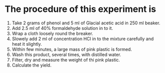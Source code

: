 # The procedure of this experiment is 
1. Take 2 grams of phenol and 5 ml of Glacial acetic acid in 250 ml beaker.<br>
2. Add 2.5 ml of 40% formaldehyde solution in to it.<br>
3. Wrap a cloth loosely round the breaker.<br>
4. Slowely add 2 ml of concentration HCl in to the mixture carefully and heat it slightly.<br>
5. Within few minutes, a large mass of pink plastic is formed.<br>
6. Wash this product, several times, with distilled water.<br>
7. Filter, dry and measure the weight of thi pink plastic.<br>
8. Calculate the yield.

